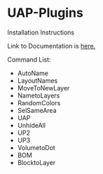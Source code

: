 # UAP-Plugins
 

Installation Instructions

Link to Documentation is [here.](https://ccheng-design.github.io/UAP-Plugins/)

Command List:
+ AutoName
+ LayoutNames
+ MoveToNewLayer
+ NametoLayers
+ RandomColors
+ SelSameArea
+ UAP
+ UnhideAll
+ UP2
+ UP3
+ VolumetoDot
+ BOM
+ BlocktoLayer
